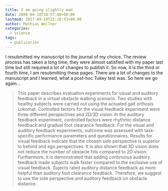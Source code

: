 ```yaml
---
title: I am going slightly mad
date: 2008-04-10T18:57:00+00:00
lastmod: 2017-09-18T22:28:53+00:00
author: Mathias Wellner
categories:
  - science
tags:
  - publication
---
```

I resubmitted my manuscript to the journal of my choice. The review process has taken a long time, they were almost satisfied with my paper last time but still required a lot of changes to publish it. So now, it is the third or fourth time, I am resubmitting these pages. There are a lot of changes to the manuscript and I learned, what a post-hoc Tukey test was. So here we go again...

<!--more-->

<blockquote class="blockquote">
  This paper describes evaluation experiments for visual and auditory feedback in a virtual obstacle walking scenario. Two studies with healthy subjects were carried out using the actuated gait orthosis Lokomat. Controlled factors for the visual feedback experiment were three different perspectives and 2D/3D vision. In the auditory feedback experiment, controlled factors were rhythmic distance feedback and gradual foot clearance feedback. For the visual and auditory feedback experiments, outcome was assessed with task-specific performance parameters and questionnaires. Results for visual feedback indicate that the chosen side perspective is superior to behind and ego perspectives. It is also shown that 3D vision does not reduce the number of obstacle hits compared to 2D vision. Furthermore, it is demonstrated that adding continuous auditory feedback made subjects walk faster compared to the exclusive use of visual feedback. Sujects rated auditory distance feedback as more helpful than auditory foot clearance feedback. Therefore, we suggest to use the side perspective and auditory feedback on obstacle distance. 
</blockquote>
